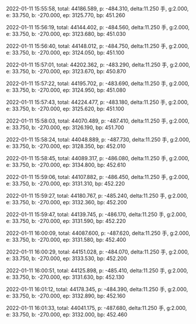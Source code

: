 2022-01-11 15:55:58, total: 44186.589, p: -484.310, delta:11.250 手, g:2.000, e: 33.750, b: -270.000, ep: 3125.770, bp: 451.260

2022-01-11 15:56:19, total: 44144.402, p: -484.560, delta:11.250 手, g:2.000, e: 33.750, b: -270.000, ep: 3123.680, bp: 451.030

2022-01-11 15:56:40, total: 44148.012, p: -484.750, delta:11.250 手, g:2.000, e: 33.750, b: -270.000, ep: 3124.050, bp: 451.100

2022-01-11 15:57:01, total: 44202.362, p: -483.290, delta:11.250 手, g:2.000, e: 33.750, b: -270.000, ep: 3123.670, bp: 450.870

2022-01-11 15:57:22, total: 44195.702, p: -483.690, delta:11.250 手, g:2.000, e: 33.750, b: -270.000, ep: 3124.950, bp: 451.080

2022-01-11 15:57:43, total: 44224.477, p: -483.180, delta:11.250 手, g:2.000, e: 33.750, b: -270.000, ep: 3125.620, bp: 451.100

2022-01-11 15:58:03, total: 44070.489, p: -487.410, delta:11.250 手, g:2.000, e: 33.750, b: -270.000, ep: 3126.190, bp: 451.700

2022-01-11 15:58:24, total: 44048.889, p: -487.730, delta:11.250 手, g:2.000, e: 33.750, b: -270.000, ep: 3128.350, bp: 452.010

2022-01-11 15:58:45, total: 44089.317, p: -486.080, delta:11.250 手, g:2.000, e: 33.750, b: -270.000, ep: 3134.800, bp: 452.610

2022-01-11 15:59:06, total: 44107.882, p: -486.450, delta:11.250 手, g:2.000, e: 33.750, b: -270.000, ep: 3131.310, bp: 452.220

2022-01-11 15:59:27, total: 44180.767, p: -485.240, delta:11.250 手, g:2.000, e: 33.750, b: -270.000, ep: 3132.360, bp: 452.200

2022-01-11 15:59:47, total: 44139.745, p: -486.170, delta:11.250 手, g:2.000, e: 33.750, b: -270.000, ep: 3131.590, bp: 452.220

2022-01-11 16:00:09, total: 44087.600, p: -487.620, delta:11.250 手, g:2.000, e: 33.750, b: -270.000, ep: 3131.580, bp: 452.400

2022-01-11 16:00:29, total: 44151.028, p: -484.070, delta:11.250 手, g:2.000, e: 33.750, b: -270.000, ep: 3133.530, bp: 452.200

2022-01-11 16:00:51, total: 44125.898, p: -485.410, delta:11.250 手, g:2.000, e: 33.750, b: -270.000, ep: 3131.630, bp: 452.130

2022-01-11 16:01:12, total: 44178.345, p: -484.390, delta:11.250 手, g:2.000, e: 33.750, b: -270.000, ep: 3132.890, bp: 452.160

2022-01-11 16:01:33, total: 44041.175, p: -487.680, delta:11.250 手, g:2.000, e: 33.750, b: -270.000, ep: 3132.000, bp: 452.460